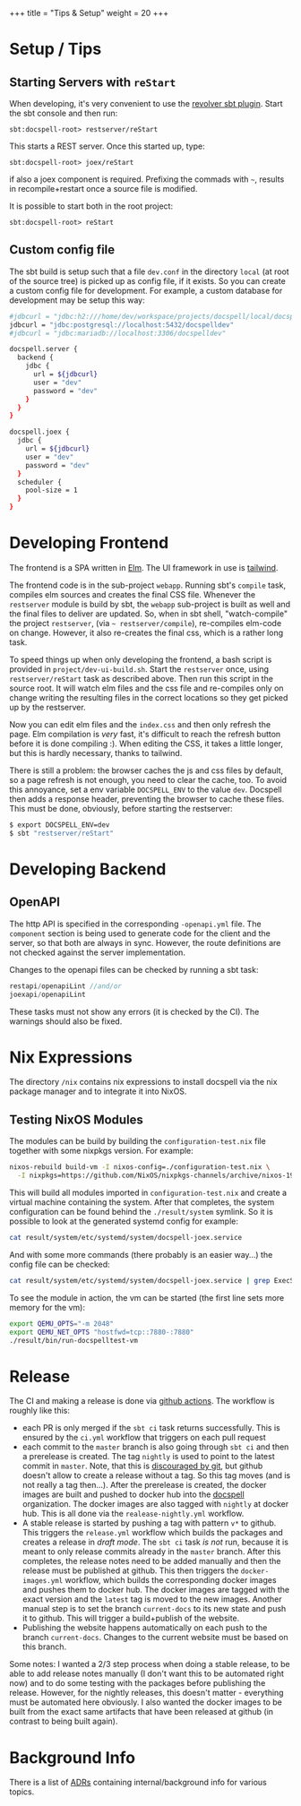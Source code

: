 +++
title = "Tips & Setup"
weight = 20
+++

# Setup / Tips

## Starting Servers with `reStart`

When developing, it's very convenient to use the [revolver sbt
plugin](https://github.com/spray/sbt-revolver). Start the sbt console
and then run:

```
sbt:docspell-root> restserver/reStart
```

This starts a REST server. Once this started up, type:

```
sbt:docspell-root> joex/reStart
```

if also a joex component is required. Prefixing the commads with `~`,
results in recompile+restart once a source file is modified.

It is possible to start both in the root project:

```
sbt:docspell-root> reStart
```


## Custom config file

The sbt build is setup such that a file `dev.conf` in the directory
`local` (at root of the source tree) is picked up as config file, if
it exists. So you can create a custom config file for development. For
example, a custom database for development may be setup this way:

``` bash
#jdbcurl = "jdbc:h2:///home/dev/workspace/projects/docspell/local/docspell-demo.db;MODE=PostgreSQL;DATABASE_TO_LOWER=TRUE;AUTO_SERVER=TRUE"
jdbcurl = "jdbc:postgresql://localhost:5432/docspelldev"
#jdbcurl = "jdbc:mariadb://localhost:3306/docspelldev"

docspell.server {
  backend {
    jdbc {
      url = ${jdbcurl}
      user = "dev"
      password = "dev"
    }
  }
}

docspell.joex {
  jdbc {
    url = ${jdbcurl}
    user = "dev"
    password = "dev"
  }
  scheduler {
    pool-size = 1
  }
}
```

# Developing Frontend

The frontend is a SPA written in [Elm](https://elm-lang.org). The UI
framework in use is [tailwind](https://tailwindcss.com).

The frontend code is in the sub-project `webapp`. Running sbt's
`compile` task, compiles elm sources and creates the final CSS file.
Whenever the `restserver` module is build by sbt, the `webapp`
sub-project is built as well and the final files to deliver are
updated. So, when in sbt shell, "watch-compile" the project
`restserver`, (via `~ restserver/compile`), re-compiles elm-code on
change. However, it also re-creates the final css, which is a rather
long task.

To speed things up when only developing the frontend, a bash script is
provided in `project/dev-ui-build.sh`. Start the `restserver` once,
using `restserver/reStart` task as described above. Then run this
script in the source root. It will watch elm files and the css file
and re-compiles only on change writing the resulting files in the
correct locations so they get picked up by the restserver.

Now you can edit elm files and the `index.css` and then only refresh
the page. Elm compilation is *very* fast, it's difficult to reach the
refresh button before it is done compiling :). When editing the CSS,
it takes a little longer, but this is hardly necessary, thanks to
tailwind.

There is still a problem: the browser caches the js and css files by
default, so a page refresh is not enough, you need to clear the cache,
too. To avoid this annoyance, set a env variable `DOCSPELL_ENV` to the
value `dev`. Docspell then adds a response header, preventing the
browser to cache these files. This must be done, obviously, before
starting the restserver:

``` bash
$ export DOCSPELL_ENV=dev
$ sbt "restserver/reStart"
```

# Developing Backend

## OpenAPI

The http API is specified in the corresponding `-openapi.yml` file.
The `component` section is being used to generate code for the client
and the server, so that both are always in sync. However, the route
definitions are not checked against the server implementation.

Changes to the openapi files can be checked by running a sbt task:

``` scala
restapi/openapiLint //and/or
joexapi/openapiLint
```

These tasks must not show any errors (it is checked by the CI). The
warnings should also be fixed.


# Nix Expressions

The directory `/nix` contains nix expressions to install docspell via
the nix package manager and to integrate it into NixOS.

## Testing NixOS Modules

The modules can be build by building the `configuration-test.nix` file
together with some nixpkgs version. For example:

``` bash
nixos-rebuild build-vm -I nixos-config=./configuration-test.nix \
  -I nixpkgs=https://github.com/NixOS/nixpkgs-channels/archive/nixos-19.09.tar.gz
```

This will build all modules imported in `configuration-test.nix` and
create a virtual machine containing the system. After that completes,
the system configuration can be found behind the `./result/system`
symlink. So it is possible to look at the generated systemd config for
example:

``` bash
cat result/system/etc/systemd/system/docspell-joex.service
```

And with some more commands (there probably is an easier way…) the
config file can be checked:

``` bash
cat result/system/etc/systemd/system/docspell-joex.service | grep ExecStart | cut -d'=' -f2 | xargs cat | tail -n1 | awk '{print $NF}'| sed 's/.$//' | xargs cat | jq
```

To see the module in action, the vm can be started (the first line
sets more memory for the vm):

``` bash
export QEMU_OPTS="-m 2048"
export QEMU_NET_OPTS "hostfwd=tcp::7880-:7880"
./result/bin/run-docspelltest-vm
```

# Release

The CI and making a release is done via [github
actions](https://docs.github.com/en/actions). The workflow is roughly
like this:

- each PR is only merged if the `sbt ci` task returns successfully.
  This is ensured by the `ci.yml` workflow that triggers on each pull
  request
- each commit to the `master` branch is also going through `sbt ci`
  and then a prerelease is created. The tag `nightly` is used to point
  to the latest commit in `master`. Note, that this is [discouraged by
  git](https://git-scm.com/docs/git-tag#_on_re_tagging), but github
  doesn't allow to create a release without a tag. So this tag moves
  (and is not really a tag then…). After the prerelease is created,
  the docker images are built and pushed to docker hub into the
  [docspell](https://hub.docker.com/u/docspell) organization. The
  docker images are also tagged with `nightly` at docker hub. This is
  all done via the `realease-nightly.yml` workflow.
- A stable release is started by pushing a tag with pattern `v*` to
  github. This triggers the `release.yml` workflow which builds the
  packages and creates a release in *draft mode*. The `sbt ci` task
  *is not* run, because it is meant to only release commits already in
  the `master` branch. After this completes, the release notes need to
  be added manually and then the release must be published at github.
  This then triggers the `docker-images.yml` workflow, which builds
  the corresponding docker images and pushes them to docker hub. The
  docker images are tagged with the exact version and the `latest` tag
  is moved to the new images. Another manual step is to set the branch
  `current-docs` to its new state and push it to github. This will
  trigger a build+publish of the website.
- Publishing the website happens automatically on each push to the
  branch `current-docs`. Changes to the current website must be based
  on this branch.

Some notes: I wanted a 2/3 step process when doing a stable release,
to be able to add release notes manually (I don't want this to be
automated right now) and to do some testing with the packages before
publishing the release. However, for the nightly releases, this
doesn't matter - everything must be automated here obviously. I also
wanted the docker images to be built from the exact same artifacts
that have been released at github (in contrast to being built again).


# Background Info

There is a list of [ADRs](@/docs/dev/adr/_index.md) containing
internal/background info for various topics.
